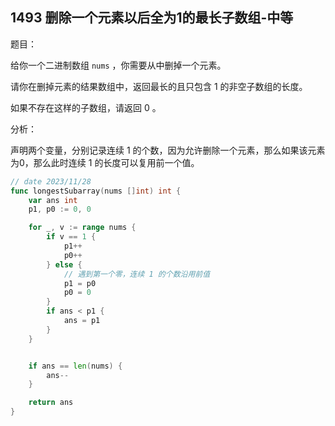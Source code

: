 ## 1493 删除一个元素以后全为1的最长子数组-中等

题目：

给你一个二进制数组 `nums` ，你需要从中删掉一个元素。

请你在删掉元素的结果数组中，返回最长的且只包含 1 的非空子数组的长度。

如果不存在这样的子数组，请返回 0 。



分析：

声明两个变量，分别记录连续 1 的个数，因为允许删除一个元素，那么如果该元素为0，那么此时连续 1 的长度可以复用前一个值。

```go
// date 2023/11/28
func longestSubarray(nums []int) int {
    var ans int
    p1, p0 := 0, 0

    for _, v := range nums {
        if v == 1 {
            p1++
            p0++
        } else {
          	// 遇到第一个零，连续 1 的个数沿用前值
            p1 = p0
            p0 = 0
        }
        if ans < p1 {
            ans = p1
        }
    }


    if ans == len(nums) {
        ans--
    }

    return ans
}
```

